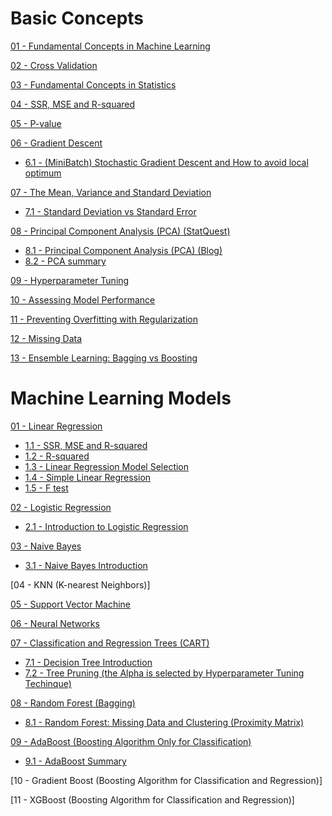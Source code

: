 # Basic Concepts

[01 - Fundamental Concepts in Machine Learning](https://github.com/yangshiteng/StatQuest-Study-Notes/blob/main/Notes/01%20-%20Fundamental%20Concepts%20in%20Machine%20Learning.md)

[02 - Cross Validation](https://github.com/yangshiteng/StatQuest-Study-Notes/blob/main/Notes/02%20-%20Cross%20Validation.md)

[03 - Fundamental Concepts in Statistics](https://github.com/yangshiteng/StatQuest-Study-Notes/blob/main/Notes/03%20-%20Fundamental%20Concepts%20in%20Statistics.md)

[04 - SSR, MSE and R-squared](https://github.com/yangshiteng/StatQuest-Study-Notes/blob/main/Notes/SSR%2C%20MSE%20and%20R-squared.md)

[05 - P-value](https://github.com/yangshiteng/StatQuest-Study-Notes/blob/main/Notes/P-value.md)

[06 - Gradient Descent](https://github.com/yangshiteng/StatQuest-Study-Notes/blob/main/Notes/05%20-%20Gradient%20Descent.md)
* [6.1 - (MiniBatch) Stochastic Gradient Descent and How to avoid local optimum](https://github.com/yangshiteng/StatQuest-Study-Notes/blob/main/Notes/Stochastic%20Gradient%20Descent.md)

[07 - The Mean, Variance and Standard Deviation](https://github.com/yangshiteng/StatQuest-Study-Notes/blob/main/Notes/13%20-%20Mean%2C%20Variance%20and%20Standard%20Deviation.md)
* [7.1 - Standard Deviation vs Standard Error](https://github.com/yangshiteng/StatQuest-Study-Notes/blob/main/Notes/Standard%20Deviation%20vs%20Standard%20Error.md)

[08 - Principal Component Analysis (PCA) (StatQuest)](https://github.com/yangshiteng/StatQuest-Study-Notes/blob/main/Notes/statquest_pca_study_guide_v2.pdf)
* [8.1 - Principal Component Analysis (PCA) (Blog)](https://github.com/yangshiteng/StatQuest-Study-Notes/blob/main/Notes/14.2%20-%20Principal%20Component%20Analysis%20(PCA)%20(Blog).md)
* [8.2 - PCA summary](https://github.com/yangshiteng/StatQuest-Study-Notes/blob/main/Notes/PCA%20summary.md)

[09 - Hyperparameter Tuning](https://github.com/yangshiteng/StatQuest-Study-Notes/blob/main/Notes/Hyperparameter%20Tuning.md)

[10 - Assessing Model Performance](https://github.com/yangshiteng/StatQuest-Study-Notes/blob/main/Notes/08%20-%20Assessing%20Model%20Performance.md)

[11 - Preventing Overfitting with Regularization](https://github.com/yangshiteng/StatQuest-Study-Notes/blob/main/Notes/09%20-%20Preventing%20Overfitting%20with%20Regularization.md)

[12 - Missing Data](https://github.com/yangshiteng/StatQuest-Study-Notes/blob/main/Notes/missing%20data.pdf)

[13 - Ensemble Learning: Bagging vs Boosting](https://github.com/yangshiteng/StatQuest-Study-Notes/blob/main/Notes/Bagging%20vs%20Boosting.md)

# Machine Learning Models

[01 - Linear Regression](https://github.com/yangshiteng/StatQuest-Study-Notes/blob/main/Notes/04%20-%20Linear%20Regression.md)
* [1.1 - SSR, MSE and R-squared](https://github.com/yangshiteng/StatQuest-Study-Notes/blob/main/Notes/SSR%2C%20MSE%20and%20R-squared.md)
* [1.2 - R-squared](https://github.com/yangshiteng/StatQuest-Study-Notes/blob/main/Notes/R-squared.md)
* [1.3 - Linear Regression Model Selection](https://github.com/yangshiteng/StatQuest-Study-Notes/blob/main/Notes/Regression%20Model%20Selection.md)
* [1.4 - Simple Linear Regression](https://github.com/yangshiteng/StatQuest-Study-Notes/blob/main/Notes/simple%20linear%20regression.md)
* [1.5 - F test](https://github.com/yangshiteng/StatQuest-Study-Notes/blob/main/Notes/Ftestforlinearregression.md)

[02 - Logistic Regression](https://github.com/yangshiteng/StatQuest-Study-Notes/blob/main/Notes/06%20-%20Logistic%20Regression.md)
* [2.1 - Introduction to Logistic Regression](https://github.com/yangshiteng/StatQuest-Study-Notes/blob/main/Notes/Introduction%20to%20logistic%20regression.md)

[03 - Naive Bayes](https://github.com/yangshiteng/StatQuest-Study-Notes/blob/main/Notes/07%20-%20Naive%20Bayes.md)
* [3.1 - Naive Bayes Introduction](https://github.com/yangshiteng/StatQuest-Study-Notes/blob/main/Notes/Naive%20Bayes%20Introduction.md)

[04 - KNN (K-nearest Neighbors)]

[05 - Support Vector Machine](https://github.com/yangshiteng/StatQuest-Study-Notes/blob/main/Notes/11%20-%20Support%20Vector%20Machine.md)

[06 - Neural Networks](https://github.com/yangshiteng/StatQuest-Study-Notes/blob/main/Notes/12%20-%20Neural%20Networks.md)

[07 - Classification and Regression Trees (CART)](https://github.com/yangshiteng/StatQuest-Study-Notes/blob/main/Notes/10%20-%20Classification%20and%20Regression%20Trees.md)
* [7.1 - Decision Tree Introduction](https://github.com/yangshiteng/StatQuest-Study-Notes/blob/main/Notes/Decision%20Tree%20Introduction.md)
* [7.2 - Tree Pruning (the Alpha is selected by Hyperparameter Tuning Techinque)](https://github.com/yangshiteng/StatQuest-Study-Notes/blob/main/Notes/Pruning%20the%20tree%20model.md)

[08 - Random Forest (Bagging)](https://github.com/yangshiteng/StatQuest-Study-Notes/blob/main/Notes/RandomForest.pdf)
* [8.1 - Random Forest: Missing Data and Clustering (Proximity Matrix)](https://github.com/yangshiteng/StatQuest-Study-Notes/blob/main/Notes/TreemodelMissingdata.pdf)

[09 - AdaBoost (Boosting Algorithm Only for Classification)](https://github.com/yangshiteng/StatQuest-Study-Notes/blob/main/Notes/AdaBoost.pdf)
* [9.1 - AdaBoost Summary](https://github.com/yangshiteng/StatQuest-Study-Notes/blob/main/Notes/AdaBoost%20Summary.md)

[10 - Gradient Boost (Boosting Algorithm for Classification and Regression)]

[11 - XGBoost (Boosting Algorithm for Classification and Regression)]
